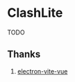 # ClashLite
TODO
## Thanks
1. [electron-vite-vue](https://github.com/electron-vite/electron-vite-vue)
